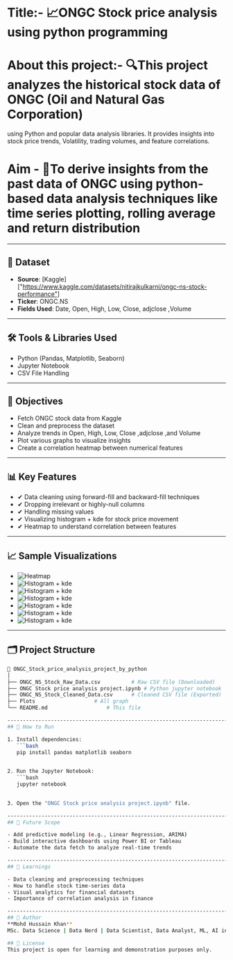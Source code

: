 
# Title:- 📈ONGC Stock price analysis using python programming

# About this project:- 🔍This project analyzes the historical stock data of **ONGC (Oil and Natural Gas Corporation)**
using Python and popular data analysis libraries. It provides insights into stock price trends, Volatility, trading volumes, and feature correlations.

# Aim - 🎯To derive insights from the past data of ONGC using python-based data analysis techniques like time series plotting, rolling average and return distribution

---------------------------------------------------------------------------------------------------------

## 📁 Dataset
- **Source**: [Kaggle] ["https://www.kaggle.com/datasets/nitirajkulkarni/ongc-ns-stock-performance"]
- **Ticker**: ONGC.NS
- **Fields Used**: Date, Open, High, Low, Close, adjclose ,Volume

---------------------------------------------------------------------------------------------------------
## 🛠️ Tools & Libraries Used
- Python (Pandas, Matplotlib, Seaborn)
- Jupyter Notebook
- CSV File Handling

---------------------------------------------------------------------------------------------------------
## 📌 Objectives

- Fetch ONGC stock data from Kaggle
- Clean and preprocess the dataset
- Analyze trends in Open, High, Low, Close ,adjclose ,and Volume
- Plot various graphs to visualize insights
- Create a correlation heatmap between numerical features

---------------------------------------------------------------------------------------------------------
## 📊 Key Features

- ✔ Data cleaning using forward-fill and backward-fill techniques
- ✔ Dropping irrelevant or highly-null columns
- ✔ Handling missing values
- ✔ Visualizing histogram + kde for stock price movement
- ✔ Heatmap to understand correlation between features

---------------------------------------------------------------------------------------------------------
## 📈 Sample Visualizations

- ![Heatmap](ONGC_Stock_price_analysis_project_by_python/Plots/Correlation_matrix.png)
- ![Histogram + kde](ONGC_Stock_price_analysis_project_by_python/Plots/open_distribution.png)
- ![Histogram + kde](ONGC_Stock_price_analysis_project_by_python/Plots/High_distribution.png)
- ![Histogram + kde](ONGC_Stock_price_analysis_project_by_python/Plots/low_distribution.png)
- ![Histogram + kde](ONGC_Stock_price_analysis_project_by_python/Plots/Close_distribution.png)
- ![Histogram + kde](ONGC_Stock_price_analysis_project_by_python/Plots/adjclose_distribution.png)
- ![Histogram + kde](ONGC_Stock_price_analysis_project_by_python/Plots/volume_distribution.png)

---------------------------------------------------------------------------------------------------------
## 🗂️ Project Structure

```bash
📁 ONGC_Stock_price_analysis_project_by_python
│
├── ONGC_NS_Stock_Raw_Data.csv			# Raw CSV file (Downloaded)
├── ONGC Stock price analysis project.ipynb	# Python jupyter notebook 
├── ONGC_NS_Stock_Cleaned_Data.csv		# Cleaned CSV file (Exported)
├── Plots					# All graph  
└── README.md					# This file 

---------------------------------------------------------------------------------------------------------
## 🚀 How to Run

1. Install dependencies:
   ```bash
   pip install pandas matplotlib seaborn 
   

2. Run the Jupyter Notebook:
   ```bash
   jupyter notebook
   

3. Open the "ONGC Stock price analysis project.ipynb" file.

---------------------------------------------------------------------------------------------------------
## 📌 Future Scope

- Add predictive modeling (e.g., Linear Regression, ARIMA)
- Build interactive dashboards using Power BI or Tableau
- Automate the data fetch to analyze real-time trends

---------------------------------------------------------------------------------------------------------
## 🧠 Learnings

- Data cleaning and preprocessing techniques
- How to handle stock time-series data
- Visual analytics for financial datasets
- Importance of correlation analysis in finance

---------------------------------------------------------------------------------------------------------
## 👤 Author
**Mohd Hussain Khan**  
MSc. Data Science | Data Nerd | Data Scientist, Data Analyst, ML, AI in progress

## 📌 License
This project is open for learning and demonstration purposes only.
